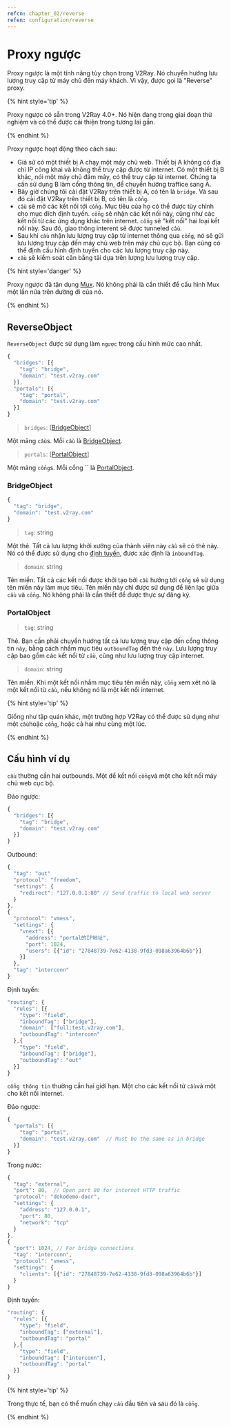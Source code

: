 ```yaml
---
refcn: chapter_02/reverse
refen: configuration/reverse
---
```

# Proxy ngược

Proxy ngược là một tính năng tùy chọn trong V2Ray. Nó chuyển hướng lưu lượng truy cập từ máy chủ đến máy khách. Vì vậy, được gọi là "Reverse" proxy.

{% hint style='tip' %}

Proxy ngược có sẵn trong V2Ray 4.0+. Nó hiện đang trong giai đoạn thử nghiệm và có thể được cải thiện trong tương lai gần.

{% endhint %}

Proxy ngược hoạt động theo cách sau:

* Giả sử có một thiết bị A chạy một máy chủ web. Thiết bị A không có địa chỉ IP công khai và không thể truy cập được từ internet. Có một thiết bị B khác, nói một máy chủ đám mây, có thể truy cập từ internet. Chúng ta cần sử dụng B làm cổng thông tin, để chuyển hướng traffice sang A.
* Bây giờ chúng tôi cài đặt V2Ray trên thiết bị A, có tên là `bridge`. Và sau đó cài đặt V2Ray trên thiết bị B, có tên là `cổng`.
* `cầu` sẽ mở các kết nối tới `cổng`. Mục tiêu của họ có thể được tùy chỉnh cho mục đích định tuyến. `cổng` sẽ nhận các kết nối này, cũng như các kết nối từ các ứng dụng khác trên internet. `cổng` sẽ "kết nối" hai loại kết nối này. Sau đó, giao thông interent sẽ được tunneled `cầu`.
* Sau khi `cầu` nhận lưu lượng truy cập từ internet thông qua `cổng`, nó sẽ gửi lưu lượng truy cập đến máy chủ web trên máy chủ cục bộ. Bạn cũng có thể định cấu hình định tuyến cho các lưu lượng truy cập này.
* `cầu` sẽ kiểm soát cân bằng tải dựa trên lượng lưu lượng truy cập.

{% hint style='danger' %}

Proxy ngược đã tận dụng [Mux](mux.md). Nó không phải là cần thiết để cấu hình Mux một lần nữa trên đường đi của nó.

{% endhint %}

## ReverseObject

`ReverseObject` được sử dụng làm `ngược` trong cấu hình mức cao nhất.

```javascript
{
  "bridges": [{
    "tag": "bridge",
    "domain": "test.v2ray.com"
  }],
  "portals": [{
    "tag": "portal",
    "domain": "test.v2ray.com"
  }]
}
```

> `bridges`: \[[BridgeObject](bridgeobject)\]

Một mảng `cầu`s. Mỗi `cầu` là [BridgeObject](bridgeobject).

> `portals`: \[[PortalObject](portalobject)\]

Một mảng `cổng`s. Mỗi cổng `` là [PortalObject](bridgeobject).

### BridgeObject

```javascript
{
  "tag": "bridge",
  "domain": "test.v2ray.com"
}
```

> `tag`: string

Một thẻ. Tất cả lưu lượng khởi xướng của thành viên này `cầu` sẽ có thẻ này. Nó có thể được sử dụng cho [định tuyến](routing.md), được xác định là `inboundTag`.

> `domain`: string

Tên miền. Tất cả các kết nối được khởi tạo bởi `cầu` hướng tới `cổng` sẽ sử dụng tên miền này làm mục tiêu. Tên miền này chỉ được sử dụng để liên lạc giữa `cầu` và `cổng`. Nó không phải là cần thiết để được thực sự đăng ký.

### PortalObject

> `tag`: string

Thẻ. Bạn cần phải chuyển hướng tất cả lưu lượng truy cập đến cổng thông tin `này`, bằng cách nhắm mục tiêu `outboundTag` đến thẻ `này`. Lưu lượng truy cập bao gồm các kết nối từ `cầu`, cũng như lưu lượng truy cập internet.

> `domain`: string

Tên miền. Khi một kết nối nhắm mục tiêu tên miền này, `cổng` xem xét nó là một kết nối từ `cầu`, nếu không nó là một kết nối internet.

{% hint style='tip' %}

Giống như tập quán khác, một trường hợp V2Ray có thể được sử dụng như một `cầu`hoặc `cổng`, hoặc cả hai như cùng một lúc.

{% endhint %}

## Cấu hình ví dụ

`cầu` thường cần hai outbounds. Một để kết nối `cổng`và một cho kết nối máy chủ web cục bộ.

Đảo ngược:

```javascript
{
  "bridges": [{
    "tag": "bridge",
    "domain": "test.v2ray.com"
  }]
}
```

Outbound:

```javascript
{
  "tag": "out"
  "protocol": "freedom",
  "settings": {
    "redirect": "127.0.0.1:80" // Send traffic to local web server
  }
},
{
  "protocol": "vmess",
  "settings": {
    "vnext": [{
      "address": "portal的IP地址",
      "port": 1024,
      "users": [{"id": "27848739-7e62-4138-9fd3-098a63964b6b"}]
    }]
  },
  "tag": "interconn"
}
```

Định tuyến:

```javascript
"routing": {
  "rules": [{
    "type": "field",
    "inboundTag": ["bridge"],
    "domain": ["full:test.v2ray.com"],
    "outboundTag": "interconn"
  },{
    "type": "field",
    "inboundTag": ["bridge"],
    "outboundTag": "out"
  }]
}
```

`cổng thông tin` thường cần hai giới hạn. Một cho các kết nối từ `cầu`và một cho kết nối internet.

Đảo ngược:

```javascript
{
  "portals": [{
    "tag": "portal",
    "domain": "test.v2ray.com"  // Must be the same as in bridge
  }]
}
```

Trong nước:

```javascript
{
  "tag": "external",
  "port": 80,  // Open port 80 for internet HTTP traffic
  "protocol": "dokodemo-door",
  "settings": {
    "address": "127.0.0.1",
    "port": 80,
    "network": "tcp"
  }
},
{
  "port": 1024, // For bridge connections
  "tag": "interconn",
  "protocol": "vmess",
  "settings": {
    "clients": [{"id": "27848739-7e62-4138-9fd3-098a63964b6b"}]
  }
}
```

Định tuyến:

```javascript
"routing": {
  "rules": [{
    "type": "field",
    "inboundTag": ["external"],
    "outboundTag": "portal"
  },{
    "type": "field",
    "inboundTag": ["interconn"],
    "outboundTag": "portal"
  }]
}
```

{% hint style='tip' %}

Trong thực tế, bạn có thể muốn chạy `cầu` đầu tiên và sau đó là `cổng`.

{% endhint %}
